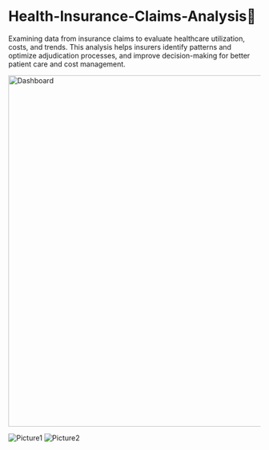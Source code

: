 # Health-Insurance-Claims-Analysis🚀
Examining data from insurance claims to evaluate healthcare utilization, costs, and trends. This analysis helps insurers identify patterns and optimize adjudication processes, and improve decision-making for better patient care and cost management.


<img width="702" alt="Dashboard" src="https://github.com/user-attachments/assets/f705f6c2-f60e-4eef-914f-281504437f3d" />

![Picture1](https://github.com/user-attachments/assets/389cc080-e151-4e8e-9627-236ae4413604)
![Picture2](https://github.com/user-attachments/assets/ef53e0de-a549-491a-a5fd-058fe1bf40e6)
